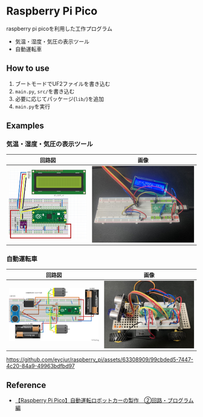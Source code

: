 # Raspberry Pi Pico
raspberry pi picoを利用した工作プログラム

- 気温・湿度・気圧の表示ツール
- 自動運転車

## How to use
1. ブートモードでUF2ファイルを書き込む
2. `main.py`, `src/`を書き込む
3. 必要に応じてパッケージ(`lib/`)を追加
4. `main.py`を実行

## Examples
### 気温・湿度・気圧の表示ツール
| 回路図 | 画像 |
| --- | --- |
| ![回路図](./examples/temperature_humidity_pressure/circuit.png) | ![画像](./examples/temperature_humidity_pressure/image.jpeg) |

### 自動運転車
| 回路図 | 画像 |
| --- | --- |
| ![回路図](./examples/robot_car/circuit.png) | ![画像](./examples/robot_car/image.jpeg) |

https://github.com/eycjur/raspberry_pi/assets/63308909/99cbded5-7447-4c20-84a9-49963bdfbd97

## Reference
- [【Raspberry Pi Pico】自動運転ロボットカーの製作　②回路・プログラム編](https://hellobreak.net/raspberry-pi-pico-auto-robot-car2/)
